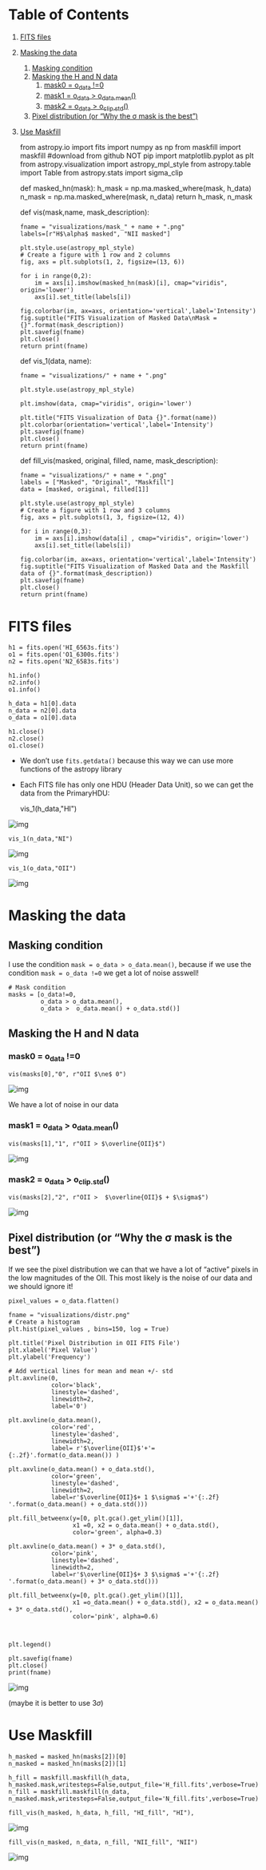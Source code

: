 
# Table of Contents

1.  [FITS files](#orgf4d1664)
2.  [Masking the data](#org3aa35a0)
    1.  [Masking condition](#org88f6c93)
    2.  [Masking the H and N data](#org2763f96)
        1.  [mask0 = o<sub>data</sub> !=0](#orgd194474)
        2.  [mask1 = o<sub>data</sub> > o<sub>data.mean</sub>()](#orgf06ad21)
        3.  [mask2 = o<sub>data</sub> > o<sub>clip.std</sub>()](#orgd6c1554)
    3.  [Pixel distribution (or &ldquo;Why the &sigma; mask is the best&rdquo;)](#orgf2a7d58)
3.  [Use Maskfill](#orgfc7bb75)

    from astropy.io import fits
    import numpy as np
    from maskfill import maskfill #download from github NOT pip
    import matplotlib.pyplot as plt
    from astropy.visualization import astropy_mpl_style
    from astropy.table import Table
    from astropy.stats import sigma_clip
    
    
    def masked_hn(mask):
        h_mask = np.ma.masked_where(mask, h_data)
        n_mask = np.ma.masked_where(mask, n_data)
        return h_mask, n_mask
    
    def vis(mask,name, mask_description):
    
        fname = "visualizations/mask_" + name + ".png"
        labels=[r"H$\alpha$ masked", "NII masked"]
    
        plt.style.use(astropy_mpl_style)
        # Create a figure with 1 row and 2 columns
        fig, axs = plt.subplots(1, 2, figsize=(13, 6))
    
        for i in range(0,2):
            im = axs[i].imshow(masked_hn(mask)[i], cmap="viridis", origin='lower')
            axs[i].set_title(labels[i])
    
        fig.colorbar(im, ax=axs, orientation='vertical',label='Intensity')
        fig.suptitle("FITS Visualization of Masked Data\nMask = {}".format(mask_description))
        plt.savefig(fname)
        plt.close()
        return print(fname)
    
    def vis_1(data, name):
    
        fname = "visualizations/" + name + ".png"
    
        plt.style.use(astropy_mpl_style)
    
        plt.imshow(data, cmap="viridis", origin='lower')
    
        plt.title("FITS Visualization of Data {}".format(name))
        plt.colorbar(orientation='vertical',label='Intensity')
        plt.savefig(fname)
        plt.close()
        return print(fname)
    
    def fill_vis(masked, original, filled, name, mask_description):
    
        fname = "visualizations/" + name + ".png"
        labels = ["Masked", "Original", "Maskfill"]
        data = [masked, original, filled[1]]
    
        plt.style.use(astropy_mpl_style)
        # Create a figure with 1 row and 3 columns
        fig, axs = plt.subplots(1, 3, figsize=(12, 4))
    
        for i in range(0,3):
            im = axs[i].imshow(data[i] , cmap="viridis", origin='lower')
            axs[i].set_title(labels[i])
    
        fig.colorbar(im, ax=axs, orientation='vertical',label='Intensity')
        fig.suptitle("FITS Visualization of Masked Data and the Maskfill data of {}".format(mask_description))
        plt.savefig(fname)
        plt.close()
        return print(fname)


<a id="orgf4d1664"></a>

# FITS files

    h1 = fits.open('HI_6563s.fits')
    o1 = fits.open('O1_6300s.fits')
    n2 = fits.open('N2_6583s.fits')
    
    h1.info()
    n2.info()
    o1.info()
    
    h_data = h1[0].data
    n_data = n2[0].data
    o_data = o1[0].data
    
    h1.close()
    n2.close()
    o1.close()

-   We don&rsquo;t use `fits.getdata()` because this way we can use more functions of the astropy library
-   Each FITS file has only one HDU (Header Data Unit), so we can get the data from the PrimaryHDU:

    vis_1(h_data,"HI")

![img](visualizations/HI.png)

    vis_1(n_data,"NI")

![img](visualizations/NI.png)

    vis_1(o_data,"OII")

![img](visualizations/OII.png)


<a id="org3aa35a0"></a>

# Masking the data


<a id="org88f6c93"></a>

## Masking condition

I use the condition `mask = o_data > o_data.mean()`, because if we use the condition `mask = o_data !=0` we get a lot of noise asswell!

    
    # Mask condition
    masks = [o_data!=0,
             o_data > o_data.mean(),
             o_data >  o_data.mean() + o_data.std()]


<a id="org2763f96"></a>

## Masking the H and N data


<a id="orgd194474"></a>

### mask0 = o<sub>data</sub> !=0

    vis(masks[0],"0", r"OII $\ne$ 0")

![img](visualizations/mask_0.png)

We have a lot of noise in our data


<a id="orgf06ad21"></a>

### mask1 = o<sub>data</sub> > o<sub>data.mean</sub>()

    vis(masks[1],"1", r"OII > $\overline{OII}$")

![img](visualizations/mask_1.png)


<a id="orgd6c1554"></a>

### mask2 = o<sub>data</sub> > o<sub>clip.std</sub>()

    vis(masks[2],"2", r"OII >  $\overline{OII}$ + $\sigma$")

![img](visualizations/mask_2.png)


<a id="orgf2a7d58"></a>

## Pixel distribution (or &ldquo;Why the &sigma; mask is the best&rdquo;)

If we see the pixel distribution we can that we have a lot of &ldquo;active&rdquo; pixels in the low magnitudes of the OII. This most likely is the noise of our data and we should ignore it!

    pixel_values = o_data.flatten()

    fname = "visualizations/distr.png"
    # Create a histogram
    plt.hist(pixel_values , bins=150, log = True)
    
    plt.title('Pixel Distribution in OII FITS File')
    plt.xlabel('Pixel Value')
    plt.ylabel('Frequency')
    
    # Add vertical lines for mean and mean +/- std
    plt.axvline(0,
                color='black',
                linestyle='dashed',
                linewidth=2,
                label='0')
    
    plt.axvline(o_data.mean(),
                color='red',
                linestyle='dashed',
                linewidth=2,
                label= r'$\overline{OII}$'+'= {:.2f}'.format(o_data.mean()) )
    
    plt.axvline(o_data.mean() + o_data.std(),
                color='green',
                linestyle='dashed',
                linewidth=2,
                label=r'$\overline{OII}$+ 1 $\sigma$ ='+'{:.2f} '.format(o_data.mean() + o_data.std()))
    
    plt.fill_betweenx(y=[0, plt.gca().get_ylim()[1]],
                      x1 =0, x2 = o_data.mean() + o_data.std(),
                      color='green', alpha=0.3)
    
    plt.axvline(o_data.mean() + 3* o_data.std(),
                color='pink',
                linestyle='dashed',
                linewidth=2,
                label=r'$\overline{OII}$+ 3 $\sigma$ ='+'{:.2f} '.format(o_data.mean() + 3* o_data.std()))
    
    plt.fill_betweenx(y=[0, plt.gca().get_ylim()[1]],
                      x1 =o_data.mean() + o_data.std(), x2 = o_data.mean() + 3* o_data.std(),
                      color='pink', alpha=0.6)
    
    
    
    plt.legend()
    
    plt.savefig(fname)
    plt.close()
    print(fname)

![img](visualizations/distr.png)

(maybe it is better to use 3$\sigma$)


<a id="orgfc7bb75"></a>

# Use Maskfill

    h_masked = masked_hn(masks[2])[0]
    n_masked = masked_hn(masks[2])[1]
    
    h_fill = maskfill.maskfill(h_data, h_masked.mask,writesteps=False,output_file='H_fill.fits',verbose=True)
    n_fill = maskfill.maskfill(n_data, n_masked.mask,writesteps=False,output_file='N_fill.fits',verbose=True)

    fill_vis(h_masked, h_data, h_fill, "HI_fill", "HI"),

![img](visualizations/HI_fill.png)

    
    fill_vis(n_masked, n_data, n_fill, "NII_fill", "NII")

![img](visualizations/NII_fill.png)

